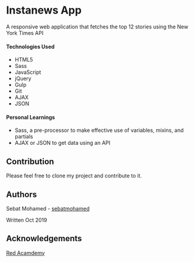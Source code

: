 # Instanews App

A responsive web application that fetches the top 12 stories using the New York Times API

#### Technologies Used

- HTML5
- Sass
- JavaScript
- jQuery
- Gulp
- Git
- AJAX
- JSON

#### Personal Learnings

- Sass, a pre-processor to make effective use of variables, mixins, and partials
- AJAX or JSON to get data using an API

## Contribution

Please feel free to clone my project and contribute to it.

## Authors

Sebat Mohamed - [sebatmohamed](https://github.com/sebatmohamed)

Written Oct 2019

## Acknowledgements 

[Red Acamdemy](https://github.com/redacademy)